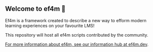 ## Welcome to ef4m 👋
Ef4m is a framework created to describe a new way to efform modern learning experiences on your favourite LMS!

This repository will host all ef4m scripts contributed by the community.

<a href="https://ef4m.dev/">For more information about ef4m, see our information hub at ef4m.dev</a>.
<!--
**ef4m/ef4m** is a ✨ _special_ ✨ repository because its `README.md` (this file) appears on your GitHub profile.

Here are some ideas to get you started:

- 🔭 I’m currently working on ...
- 🌱 I’m currently learning ...
- 👯 I’m looking to collaborate on ...
- 🤔 I’m looking for help with ...
- 💬 Ask me about ...
- 📫 How to reach me: ...
- 😄 Pronouns: ...
- ⚡ Fun fact: ...
-->
